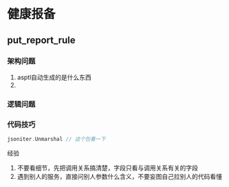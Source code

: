 # 健康报备

## put_report_rule

### 架构问题

1. asptl自动生成的是什么东西
2. 

### 逻辑问题

### 代码技巧

```go
jsoniter.Unmarshal // 这个包看一下
```

经验

1. 不要看细节，先把调用关系搞清楚，字段只看与调用关系有关的字段
2. 遇到别人的服务，直接问别人参数什么含义，不要妄图自己拉别人的代码看懂